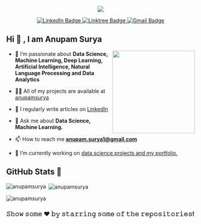 <div id="header" align="center"> 
  <!-- Typing SVG by DenverCoder1 - https://github.com/DenverCoder1/readme-typing-svg -->
  <p align="center">
  <a href="https://github.com/your-github-username"><img src="https://readme-typing-svg.herokuapp.com/?lines=Hi,+I%E2%80%99m+Anupam+Surya!;Data+Scientist;Data+Analyst;Always+learning+new+things!;Love+to+work+on+DS+and+ML+projects!;&center=true&width=380&height=45"></a> 
  </p>
  
  <div id="badges">
  <a href="https://www.linkedin.com/in/anupam-suryawanshi/">
    <img src="https://img.shields.io/badge/LinkedIn-blue?style=for-the-badge&logo=linkedin&logoColor=white" alt="LinkedIn Badge"/>
  </a>
   <a href="https://linktr.ee/anupamsurya">
    <img src="https://img.shields.io/badge/Linktree-39E07C?style=for-the-badge&logo=linktree&logoColor=white" alt="Linktree Badge"/>
  </a>
  <a href="mailto:annupam.surya1@gmail.com">
    <img src="https://img.shields.io/badge/Gmail-D14836?style=for-the-badge&logo=gmail&logoColor=white" alt="Gmail Badge"/>
  </a>
  </div>
      <img src="https://komarev.com/ghpvc/?username=anupamsurya&style=flat-square&color=blue" alt=""/>
</div>

## Hi 👋 , I am Anupam Surya

<img align='right' src="https://media.giphy.com/media/M9gbBd9nbDrOTu1Mqx/giphy.gif" width="220">

- 🌱 I’m passionate about **Data Science, Machine Learning, Deep Learning, Artificial Intelligence, Natural Language Processing and Data Analytics**

- 👨‍💻 All of my projects are available at [anupamsurya](https://github.com/anupamsurya)

- 📝 I regularly write articles on [LinkedIn](https://www.linkedin.com/in/anupam-suryawanshi/)

- 💬 Ask me about **Data Science, Machine Learning.**

- 📫 How to reach me **anupam.surya1@gmail.com**

- 🔭 I’m currently working on [data science projects and my portfolio.](https://github.com/anupamsurya)

## GitHub Stats 💯
<p><img align="left" src="https://github-readme-stats.vercel.app/api/top-langs?username=anupamsurya&show_icons=true&locale=en&layout=compact" alt="anupamsurya" /></p>

<p>&nbsp;<img align="center" src="https://github-readme-stats.vercel.app/api?username=anupamsurya&show_icons=true&locale=en" alt="anupamsurya" /></p>

<p><img align="center" src="https://github-readme-streak-stats.herokuapp.com/?user=anupamsurya&" alt="anupamsurya" /></p>

### 𝚂𝚑𝚘𝚠 𝚜𝚘𝚖𝚎 ❤️ 𝚋𝚢 𝚜𝚝𝚊𝚛𝚛𝚒𝚗𝚐 𝚜𝚘𝚖𝚎 𝚘𝚏 𝚝𝚑𝚎 𝚛𝚎𝚙𝚘𝚜𝚒𝚝𝚘𝚛𝚒𝚎𝚜!
<!--
**anupamsurya/anupamsurya** is a ✨ _special_ ✨ repository because its `README.md` (this file) appears on your GitHub profile.

Here are some ideas to get you started:

- 🔭 I’m currently working on ...
- 🌱 I’m currently learning ...
- 👯 I’m looking to collaborate on ...
- 🤔 I’m looking for help with ...
- 💬 Ask me about ...
- 📫 How to reach me: ...
- 😄 Pronouns: ...
- ⚡ Fun fact: ...
-->
